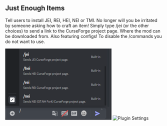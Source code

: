 
## Just Enough Items
Tell users to install JEI, REI, HEI, NEI or TMI. No longer will you be irritated by someone asking how to craft an item!
Simply type /jei (or the other choices) to send a link to the CurseForge project page. Where the mod can be downloaded from.
Also featuring configs! To disable the /commands you do not want to use.

![Plugin Settings](command.PNG)
![Plugin Settings](cover.PNG)
